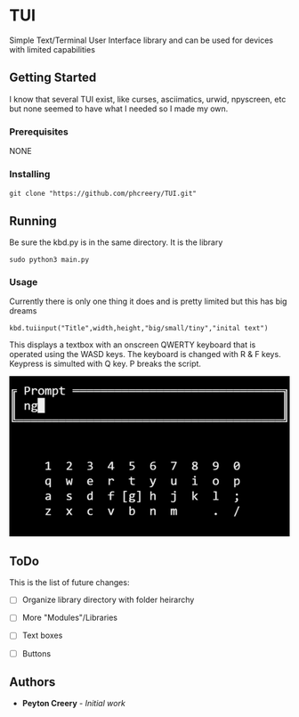 # TUI
Simple Text/Terminal User Interface library and can be used for devices with limited capabilities

## Getting Started

I know that several TUI exist, like curses, asciimatics, urwid, npyscreen, etc but none seemed to have what I needed so I made my own.

### Prerequisites

NONE

### Installing

```
git clone "https://github.com/phcreery/TUI.git"
```

## Running

Be sure the kbd.py is in the same directory. It is the library
```
sudo python3 main.py
```

### Usage

Currently there is only one thing it does and is pretty limited but this has big dreams
```
kbd.tuiinput("Title",width,height,"big/small/tiny","inital text")
```
This displays a textbox with an onscreen QWERTY keyboard that is operated using the WASD keys. The keyboard is changed with R & F keys. Keypress is simulted with Q key. P breaks the script.

![](images/screenshot2.png)


## ToDo
This is the list of future changes:

 - [ ] Organize library directory with folder heirarchy
 - [ ] More "Modules"/Libraries
 - [ ] Text boxes
 - [ ] Buttons


## Authors

* **Peyton Creery** - *Initial work* 
